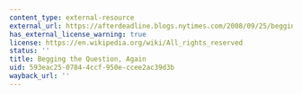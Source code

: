 ```yaml
---
content_type: external-resource
external_url: https://afterdeadline.blogs.nytimes.com/2008/09/25/begging-the-question-again/
has_external_license_warning: true
license: https://en.wikipedia.org/wiki/All_rights_reserved
status: ''
title: Begging the Question, Again
uid: 593eac25-0784-4ccf-950e-ccee2ac39d3b
wayback_url: ''
---
```

